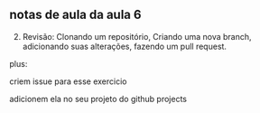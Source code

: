 ## notas de aula da aula 6

2) Revisão: Clonando um repositório, Criando uma nova branch, adicionando suas alterações, fazendo um pull
request.

plus:

criem issue para esse exercicio

adicionem ela no seu projeto do github projects

